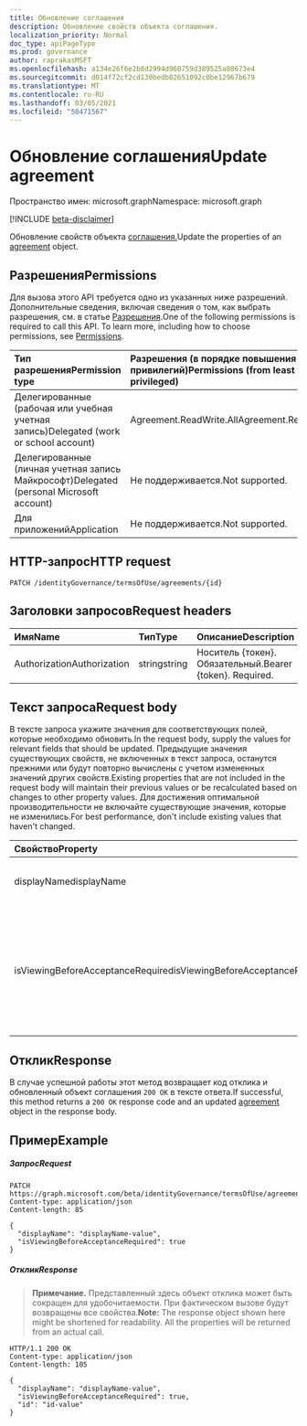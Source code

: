 ```yaml
---
title: Обновление соглашения
description: Обновление свойств объекта соглашения.
localization_priority: Normal
doc_type: apiPageType
ms.prod: governance
author: raprakasMSFT
ms.openlocfilehash: a134e26f6e2b8d2994d960759d389525a80673e4
ms.sourcegitcommit: d014f72cf2cd130bedb02651092c0be12967b679
ms.translationtype: MT
ms.contentlocale: ru-RU
ms.lasthandoff: 03/05/2021
ms.locfileid: "50471567"
---
```

# <a name="update-agreement"></a><span data-ttu-id="8751d-103">Обновление соглашения</span><span class="sxs-lookup"><span data-stu-id="8751d-103">Update agreement</span></span>

<span data-ttu-id="8751d-104">Пространство имен: microsoft.graph</span><span class="sxs-lookup"><span data-stu-id="8751d-104">Namespace: microsoft.graph</span></span>

[!INCLUDE [beta-disclaimer](../../includes/beta-disclaimer.md)]

<span data-ttu-id="8751d-105">Обновление свойств объекта [соглашения.](../resources/agreement.md)</span><span class="sxs-lookup"><span data-stu-id="8751d-105">Update the properties of an [agreement](../resources/agreement.md) object.</span></span>
## <a name="permissions"></a><span data-ttu-id="8751d-106">Разрешения</span><span class="sxs-lookup"><span data-stu-id="8751d-106">Permissions</span></span>
<span data-ttu-id="8751d-p101">Для вызова этого API требуется одно из указанных ниже разрешений. Дополнительные сведения, включая сведения о том, как выбрать разрешения, см. в статье [Разрешения](/graph/permissions-reference).</span><span class="sxs-lookup"><span data-stu-id="8751d-p101">One of the following permissions is required to call this API. To learn more, including how to choose permissions, see [Permissions](/graph/permissions-reference).</span></span>

|<span data-ttu-id="8751d-109">Тип разрешения</span><span class="sxs-lookup"><span data-stu-id="8751d-109">Permission type</span></span>                        | <span data-ttu-id="8751d-110">Разрешения (в порядке повышения привилегий)</span><span class="sxs-lookup"><span data-stu-id="8751d-110">Permissions (from least to most privileged)</span></span>              |
|:--------------------------------------|:---------------------------------------------------------|
|<span data-ttu-id="8751d-111">Делегированные (рабочая или учебная учетная запись)</span><span class="sxs-lookup"><span data-stu-id="8751d-111">Delegated (work or school account)</span></span>     | <span data-ttu-id="8751d-112">Agreement.ReadWrite.All</span><span class="sxs-lookup"><span data-stu-id="8751d-112">Agreement.ReadWrite.All</span></span> |
|<span data-ttu-id="8751d-113">Делегированные (личная учетная запись Майкрософт)</span><span class="sxs-lookup"><span data-stu-id="8751d-113">Delegated (personal Microsoft account)</span></span> | <span data-ttu-id="8751d-114">Не поддерживается.</span><span class="sxs-lookup"><span data-stu-id="8751d-114">Not supported.</span></span> |
|<span data-ttu-id="8751d-115">Для приложений</span><span class="sxs-lookup"><span data-stu-id="8751d-115">Application</span></span>                            | <span data-ttu-id="8751d-116">Не поддерживается.</span><span class="sxs-lookup"><span data-stu-id="8751d-116">Not supported.</span></span> |

## <a name="http-request"></a><span data-ttu-id="8751d-117">HTTP-запрос</span><span class="sxs-lookup"><span data-stu-id="8751d-117">HTTP request</span></span>
<!-- { "blockType": "ignored" } -->
```http
PATCH /identityGovernance/termsOfUse/agreements/{id}
```
## <a name="request-headers"></a><span data-ttu-id="8751d-118">Заголовки запросов</span><span class="sxs-lookup"><span data-stu-id="8751d-118">Request headers</span></span>
| <span data-ttu-id="8751d-119">Имя</span><span class="sxs-lookup"><span data-stu-id="8751d-119">Name</span></span>         | <span data-ttu-id="8751d-120">Тип</span><span class="sxs-lookup"><span data-stu-id="8751d-120">Type</span></span>        | <span data-ttu-id="8751d-121">Описание</span><span class="sxs-lookup"><span data-stu-id="8751d-121">Description</span></span> |
|:-------------|:------------|:------------|
| <span data-ttu-id="8751d-122">Authorization</span><span class="sxs-lookup"><span data-stu-id="8751d-122">Authorization</span></span> | <span data-ttu-id="8751d-123">string</span><span class="sxs-lookup"><span data-stu-id="8751d-123">string</span></span> | <span data-ttu-id="8751d-p102">Носитель \{токен\}. Обязательный.</span><span class="sxs-lookup"><span data-stu-id="8751d-p102">Bearer \{token\}. Required.</span></span> |

## <a name="request-body"></a><span data-ttu-id="8751d-126">Текст запроса</span><span class="sxs-lookup"><span data-stu-id="8751d-126">Request body</span></span>
<span data-ttu-id="8751d-127">В тексте запроса укажите значения для соответствующих полей, которые необходимо обновить.</span><span class="sxs-lookup"><span data-stu-id="8751d-127">In the request body, supply the values for relevant fields that should be updated.</span></span> <span data-ttu-id="8751d-128">Предыдущие значения существующих свойств, не включенных в текст запроса, останутся прежними или будут повторно вычислены с учетом измененных значений других свойств.</span><span class="sxs-lookup"><span data-stu-id="8751d-128">Existing properties that are not included in the request body will maintain their previous values or be recalculated based on changes to other property values.</span></span> <span data-ttu-id="8751d-129">Для достижения оптимальной производительности не включайте существующие значения, которые не изменились.</span><span class="sxs-lookup"><span data-stu-id="8751d-129">For best performance, don't include existing values that haven't changed.</span></span>

| <span data-ttu-id="8751d-130">Свойство</span><span class="sxs-lookup"><span data-stu-id="8751d-130">Property</span></span>     | <span data-ttu-id="8751d-131">Тип</span><span class="sxs-lookup"><span data-stu-id="8751d-131">Type</span></span>        | <span data-ttu-id="8751d-132">Описание</span><span class="sxs-lookup"><span data-stu-id="8751d-132">Description</span></span> |
|:-------------|:------------|:------------|
|<span data-ttu-id="8751d-133">displayName</span><span class="sxs-lookup"><span data-stu-id="8751d-133">displayName</span></span>|<span data-ttu-id="8751d-134">String</span><span class="sxs-lookup"><span data-stu-id="8751d-134">String</span></span>|<span data-ttu-id="8751d-135">Отображение имени соглашения.</span><span class="sxs-lookup"><span data-stu-id="8751d-135">Display name of the agreement.</span></span>|
|<span data-ttu-id="8751d-136">isViewingBeforeAcceptanceRequired</span><span class="sxs-lookup"><span data-stu-id="8751d-136">isViewingBeforeAcceptanceRequired</span></span>|<span data-ttu-id="8751d-137">Логический</span><span class="sxs-lookup"><span data-stu-id="8751d-137">Boolean</span></span>|<span data-ttu-id="8751d-138">Необходимо ли пользователю расширить и просмотреть соглашение перед его принятием.</span><span class="sxs-lookup"><span data-stu-id="8751d-138">Whether the user has to expand and view the agreement before accepting.</span></span>|

## <a name="response"></a><span data-ttu-id="8751d-139">Отклик</span><span class="sxs-lookup"><span data-stu-id="8751d-139">Response</span></span>
<span data-ttu-id="8751d-140">В случае успешной работы этот метод возвращает код отклика и обновленный объект соглашения `200 OK` в тексте [](../resources/agreement.md) ответа.</span><span class="sxs-lookup"><span data-stu-id="8751d-140">If successful, this method returns a `200 OK` response code and an updated [agreement](../resources/agreement.md) object in the response body.</span></span>
## <a name="example"></a><span data-ttu-id="8751d-141">Пример</span><span class="sxs-lookup"><span data-stu-id="8751d-141">Example</span></span>
##### <a name="request"></a><span data-ttu-id="8751d-142">Запрос</span><span class="sxs-lookup"><span data-stu-id="8751d-142">Request</span></span>

<!-- {
  "blockType": "request",
  "name": "update_agreement"
}-->
```http
PATCH https://graph.microsoft.com/beta/identityGovernance/termsOfUse/agreements/{id}
Content-type: application/json
Content-length: 85

{
  "displayName": "displayName-value",
  "isViewingBeforeAcceptanceRequired": true
}
```

##### <a name="response"></a><span data-ttu-id="8751d-143">Отклик</span><span class="sxs-lookup"><span data-stu-id="8751d-143">Response</span></span>
><span data-ttu-id="8751d-p104">**Примечание.** Представленный здесь объект отклика может быть сокращен для удобочитаемости. При фактическом вызове будут возвращены все свойства.</span><span class="sxs-lookup"><span data-stu-id="8751d-p104">**Note:** The response object shown here might be shortened for readability. All the properties will be returned from an actual call.</span></span>

<!-- {
  "blockType": "response",
  "truncated": true,
  "@odata.type": "microsoft.graph.agreement"
} -->
```http
HTTP/1.1 200 OK
Content-type: application/json
Content-length: 105

{
  "displayName": "displayName-value",
  "isViewingBeforeAcceptanceRequired": true,
  "id": "id-value"
}
```

<!-- uuid: 8fcb5dbc-d5aa-4681-8e31-b001d5168d79
2015-10-25 14:57:30 UTC -->
<!--
{
  "type": "#page.annotation",
  "description": "Update agreement",
  "keywords": "",
  "section": "documentation",
  "tocPath": "",
  "suppressions": [
  ]
}
-->


